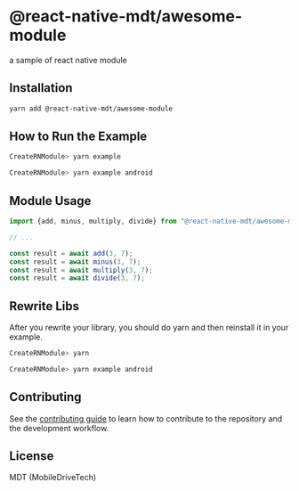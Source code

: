 # @react-native-mdt/awesome-module

a sample of react native module

## Installation

```sh
yarn add @react-native-mdt/awesome-module
```
## How to Run the Example

```bash
CreateRNModule> yarn example
```

```sh
CreateRNModule> yarn example android
```

## Module Usage

```js
import {add, minus, multiply, divide} from "@react-native-mdt/awesome-module";

// ...

const result = await add(3, 7);
const result = await minus(3, 7);
const result = await multiply(3, 7);
const result = await divide(3, 7);
```

## Rewrite Libs

After you rewrite your library, you should do yarn and then reinstall it in your example.

```bash
CreateRNModule> yarn
```

```bash
CreateRNModule> yarn example android
```

## Contributing

See the [contributing guide](CONTRIBUTING.md) to learn how to contribute to the repository and the development workflow.

## License

MDT (MobileDriveTech)
